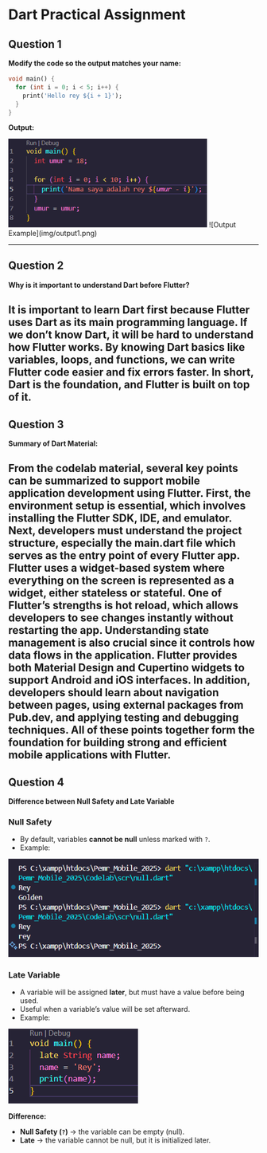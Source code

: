 # Dart Practical Assignment

## Question 1
**Modify the code so the output matches your name:**

```dart
void main() {
  for (int i = 0; i < 5; i++) {
    print('Hello rey ${i + 1}');
  }
}
```

**Output:**

<img src="img/code1.png" alt="Code Example" width="400"/>
![Output Example](img/output1.png)

---

## Question 2
**Why is it important to understand Dart before Flutter?**

It is important to learn Dart first because Flutter uses Dart as its main programming language. If we don’t know Dart, it will be hard to understand how Flutter works. By knowing Dart basics like variables, loops, and functions, we can write Flutter code easier and fix errors faster. In short, Dart is the foundation, and Flutter is built on top of it.
---

## Question 3
**Summary of Dart Material:**

From the codelab material, several key points can be summarized to support mobile application development using Flutter. First, the environment setup is essential, which involves installing the Flutter SDK, IDE, and emulator. Next, developers must understand the project structure, especially the main.dart file which serves as the entry point of every Flutter app. Flutter uses a widget-based system where everything on the screen is represented as a widget, either stateless or stateful. One of Flutter’s strengths is hot reload, which allows developers to see changes instantly without restarting the app. Understanding state management is also crucial since it controls how data flows in the application. Flutter provides both Material Design and Cupertino widgets to support Android and iOS interfaces. In addition, developers should learn about navigation between pages, using external packages from Pub.dev, and applying testing and debugging techniques. All of these points together form the foundation for building strong and efficient mobile applications with Flutter.
---

## Question 4
**Difference between Null Safety and Late Variable**

### Null Safety
- By default, variables **cannot be null** unless marked with `?`.  
- Example:

![Null Example](img/null.png)

### Late Variable
- A variable will be assigned **later**, but must have a value before being used.  
- Useful when a variable’s value will be set afterward.  
- Example:

![Late Example](img/late.png)

**Difference:**
- **Null Safety (`?`)** → the variable can be empty (null).  
- **Late** → the variable cannot be null, but it is initialized later.  